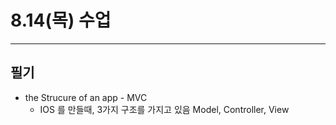 # 8.14(목) 수업

---

## 필기

 - the Strucure of an app - MVC
    - IOS 를 만들때, 3가지 구조를 가지고 있음 Model, Controller, View 
    
    